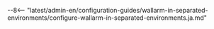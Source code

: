 --8<-- "latest/admin-en/configuration-guides/wallarm-in-separated-environments/configure-wallarm-in-separated-environments.ja.md"
